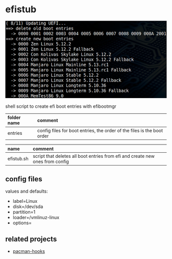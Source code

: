 # efistub

![screenshot](screenshot.jpg)

shell script to create efi boot entries with efibootmgr

| folder name | comment                                                                 |
| :---------- | :---------------------------------------------------------------------- |
| entries     | config files for boot entries, the order of the files is the boot order |

| name         | comment                                                                       |
| :----------- | :---------------------------------------------------------------------------- |
| efistub.sh   | script that deletes all boot entries from efi and create new ones from config |

## config files

values and defaults:

- label=Linux
- disk=/dev/sda
- partition=1
- loader=/vmlinuz-linux
- options=

## related projects

- [pacman-hooks](https://github.com/mrdotx/pacman-hooks)
